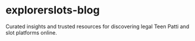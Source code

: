 # explorerslots-blog
Curated insights and trusted resources for discovering legal Teen Patti and slot platforms online.

